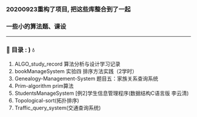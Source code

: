 ### 20200923重构了项目, 把这些库整合到了一起
### 一些小的算法题、课设
---
### 🌈 目录 : ) 💧
1. ALGO_study_record 算法分析与设计学习记录
2. bookManageSystem 实验四 排序方法实践（2学时）
3. Genealogy-Management-System 题目五：家族关系查询系统
4. Prim-algorithm prim算法
5. StudentsManageSystem [例2]学生信息管理程序(数据结构C语言版 李云清)
6. Topological-sort(拓扑排序)
7. Traffic_query_system(交通查询系统)